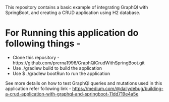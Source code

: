 This repository contains a basic example of integrating GraphQl with SpringBoot, and creating a CRUD application using H2 database.

<h1> For Running this application do following things - </h1>
<ul><li>Clone this repository - https://github.com/prerna1996/GraphQlCrudWithSpringBoot.git </li>
<li> Use  ./gradlew build  to build the application </li>
<li> Use $ ./gradlew bootRun to run the application </li></ul>

See more details on how to test GraphQl queries and mutations used in this application refer following link - 
https://medium.com/@dailydebug/building-a-crud-application-with-graphql-and-springboot-11dd719e4a5e
